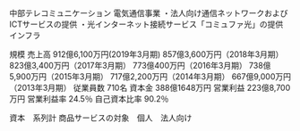中部テレコミュニケーション
電気通信事業
・法人向け通信ネットワークおよびICTサービスの提供
・光インターネット接続サービス「コミュファ光」の提供
インフラ


規模
売上高	912億6,100万円(2019年3月期)
857億3,600万円（2018年3月期）
823億3,400万円（2017年3月期）
773億400万円（2016年3月期）
738億5,900万円（2015年3月期）
717億2,200万円（2014年3月期）
667億9,000万円（2013年3月期）
従業員数
710名
資本金	388億1648万円
営業利益        223億8,700万円
営業利益率     24.5％
自己資本比率  90.2％

資本　系列計
商品サービスの対象　個人　法人向け

